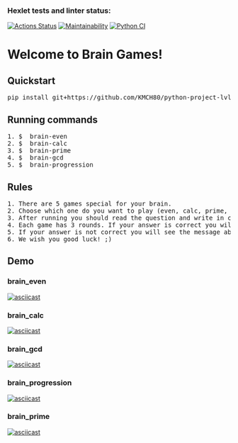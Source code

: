 ### Hexlet tests and linter status:
[![Actions Status](https://github.com/kukhmax/python-project-lvl1/workflows/hexlet-check/badge.svg)](https://github.com/kukhmax/python-project-lvl1/actions)
[![Maintainability](https://api.codeclimate.com/v1/badges/a99a88d28ad37a79dbf6/maintainability)](https://codeclimate.com/github/kukhmax/python-project-lvl1/maintainability)
[![Python CI](https://github.com/kukhmax/python-project-lvl1/actions/workflows/python-package.yml/badge.svg)](https://github.com/kukhmax/python-project-lvl1/actions/workflows/python-package.yml)

<h1>Welcome to Brain Games!</h1>

<h2>Quickstart</h2>

<pre>pip install git+https://github.com/KMCH80/python-project-lvl1.git</pre>

<h2>Running commands</h2>

<pre>
1. $  brain-even
2. $  brain-calc
3. $  brain-prime
4. $  brain-gcd
5. $  brain-progression
</pre>

<h2>Rules</h2>

<pre>
1. There are 5 games special for your brain. 
2. Choose which one do you want to play (even, calc, prime, gcd or progression) and run command.
3. After running you should read the question and write in console right answer.
4. Each game has 3 rounds. If your answer is correct you will see "Correct!" and than next question.
5. If your answer is not correct you will see the message about wrong answer and game over
6. We wish you good luck! ;)
</pre>

<h2>Demo</h2>

<h3>brain_even</h3>

[![asciicast](https://asciinema.org/a/423761.svg)](https://asciinema.org/a/423761)

<h3>brain_calc</h3>

[![asciicast](https://asciinema.org/a/423763.svg)](https://asciinema.org/a/423763)

<h3>brain_gcd</h3>

[![asciicast](https://asciinema.org/a/423765.svg)](https://asciinema.org/a/423765)

<h3>brain_progression</h3>

[![asciicast](https://asciinema.org/a/423766.svg)](https://asciinema.org/a/423766)

<h3>brain_prime</h3>

[![asciicast](https://asciinema.org/a/423764.svg)](https://asciinema.org/a/423764)

